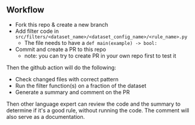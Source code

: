 ## Workflow

* Fork this repo & create a new branch
* Add filter code in `src/filters/<dataset_name>/<dataset_config_name>/<rule_name>.py`
    * The file needs to have a `def main(example) -> bool:`
* Commit and create a PR to this repo
    * note: you can try to create PR in your own repo first to test it

Then the github action will do the following:

* Check changed files with correct pattern
* Run the filter function(s) on a fraction of the dataset
* Generate a summary and comment on the PR

Then other language expert can review the code and the summary to determine if it's a good rule, without running the code.
The comment will also serve as a documentation.

